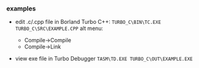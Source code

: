 
### examples

* edit .c/.cpp file in Borland Turbo C++:
`TURBO_C\BIN\TC.EXE TURBO_C\SRC\EXAMPLE.CPP`
alt menu:
  * Compile->Compile
  * Compile->Link

* view exe file in Turbo Debugger
`TASM\TD.EXE TURBO_C\OUT\EXAMPLE.EXE`

